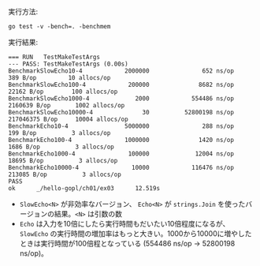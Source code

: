 実行方法:

```
go test -v -bench=. -benchmem
```


実行結果:

```
=== RUN   TestMakeTestArgs
--- PASS: TestMakeTestArgs (0.00s)
BenchmarkSlowEcho10-4            2000000               652 ns/op             389 B/op         10 allocs/op
BenchmarkSlowEcho100-4            200000              8682 ns/op           22162 B/op        100 allocs/op
BenchmarkSlowEcho1000-4             2000            554486 ns/op         2160639 B/op       1002 allocs/op
BenchmarkSlowEcho10000-4              30          52800198 ns/op        217046375 B/op     10004 allocs/op
BenchmarkEcho10-4                5000000               288 ns/op             199 B/op          3 allocs/op
BenchmarkEcho100-4               1000000              1420 ns/op            1686 B/op          3 allocs/op
BenchmarkEcho1000-4               100000             12004 ns/op           18695 B/op          3 allocs/op
BenchmarkEcho10000-4               10000            116476 ns/op          213085 B/op          3 allocs/op
PASS
ok      _/hello-gopl/ch01/ex03      12.519s
```

- `SlowEcho<N>` が非効率なバージョン、 `Echo<N>` が `strings.Join` を使ったバージョンの結果。`<N>` は引数の数
- `Echo` は入力を10倍にしたら実行時間もだいたい10倍程度になるが、 `SlowEcho` の実行時間の増加率はもっと大きい。1000から10000に増やしたときは実行時間が100倍程となっている (554486 ns/op → 52800198 ns/op)。

